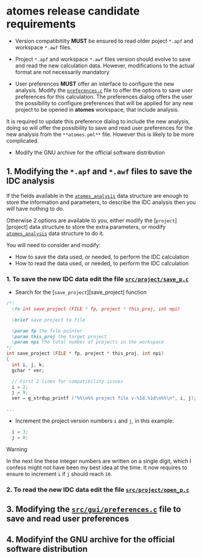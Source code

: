 # **atomes** release candidate requirements

  - Version compatibitilty **MUST** be ensured to read older poject `*.apf` and workspace `*.awf` files.

  - Project `*.apf` and workspace `*.awf` files version should evolve to save and read the new calculation data. 
However, modifications to the actual format are not necessarily mandatory

  - User preferences **MUST** offer an interface to configure the new analysis. 
Modify the [`preferences.c`][preferences.c] file to offer the options to save user preferences for this calculation.
The preferences dialog offers the user the possibility to configure preferences that will be applied for any new project
to be opened in **atomes** workspace, that include analysis. 

It is required to update this preference dialog to include the new analysis, 
doing so will offer the possibility to save and read user preferences for the new analysis from the `**atomes.pml**` file. 
However this is likely to be more complicated. 

  - Modify the GNU archive for the official software distribution

## 1. Modifying the `*.apf` and `*.awf` files to save the IDC analysis

If the fields available in the [`atomes_analysis`][atomes_analysis] data structure are enough to store the information and parameters, 
to describe the IDC analysis then you will have nothing to do. 

Otherwise 2 options are available to you, either modify the [`project`][project] data structure to store the extra parameters, or modify
 [`atomes_analysis`][atomes_analysis] data structure to do it. 

You will need to consider and modify:

  - How to save the data used, or needed, to perform the IDC calculation
  - How to read the data used, or needed, to perform the IDC calculation

### 1. To save the new IDC data edit the file [`src/project/save_p.c`][save_p.c]

  - Search for the [`save_project`][save_project] function
  ```C
  /*!
    \fn int save_project (FILE * fp, project * this_proj, int npi)

    \brief save project to file

    \param fp the file pointer
    \param this_proj the target project
    \param npi the total number of projects in the workspace
  */
  int save_project (FILE * fp, project * this_proj, int npi)
  {
    int i, j, k;
    gchar * ver;

    // First 2 lines for compatibility issues
    i = 2;
    j = 9;
    ver = g_strdup_printf ("%%\n%% project file v-%1d.%1d\n%%\n", i, j);

  ...
  ```
  - Increment the project version numbers `i` and `j`, in this example: 
  ```C
    i = 3;
    j = 0;
  ```
> [!WARNING]
>    In the next line these integer numbers are written on a single digit, which I confess might not have been my best idea at the time. 
>    It now requires to ensure to increment `i` if `j` should reach `10`. 

### 2. To read the new IDC data edit the file [`src/project/open_p.c`][open_p.c]

## 3. Modifying the [`src/gui/preferences.c`][preferences.c] file to save and read user preferences


## 4. Modifyinf the GNU archive for the official software distribution


[atomes_doxygen]:https://slookeur.github.io/atomes-doxygen/index.html
[atomes_analysis]:
[project]:https://slookeur.github.io/atomes-doxygen/dd/dbe/structproject.html
[preferences.c]:https://slookeur.github.io/atomes-doxygen/de/dee/preferences_8c.html
[open_p.c]:https://slookeur.github.io/atomes-doxygen/da/d5e/open__p_8c.html
[open_project]:https://slookeur.github.io/atomes-doxygen/da/d5e/open__p_8c.html#a0b222c223270264f9754d008a37317aa
[calcs_to_read]:to_be_done
[save_p.c]:https://slookeur.github.io/atomes-doxygen/d7/d70/save__p_8c.html
